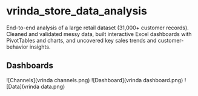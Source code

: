 # vrinda_store_data_analysis
End-to-end analysis of a large retail dataset (31,000+ customer records). Cleaned and validated messy data, built interactive Excel dashboards with PivotTables and charts, and uncovered key sales trends and customer-behavior insights.
## Dashboards
![Channels](vrinda channels.png)
![Dashboard](vrinda dashboard.png)
![Data](vrinda data.png)
